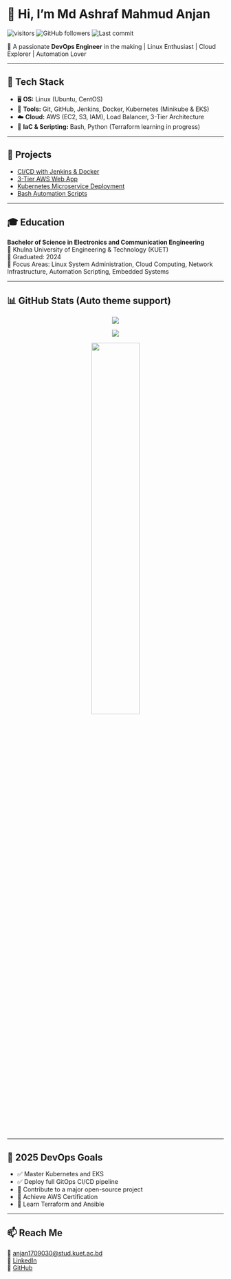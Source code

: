 # 👋 Hi, I’m Md Ashraf Mahmud Anjan

![visitors](https://visitor-badge.glitch.me/badge?page_id=Anjan854.readme)
![GitHub followers](https://img.shields.io/github/followers/Anjan854?label=Follow&style=social)
![Last commit](https://img.shields.io/github/last-commit/Anjan854/Anjan854)

🎯 A passionate **DevOps Engineer** in the making | Linux Enthusiast | Cloud Explorer | Automation Lover

---

## 🧰 Tech Stack
- 🖥️ **OS:** Linux (Ubuntu, CentOS)  
- 🧪 **Tools:** Git, GitHub, Jenkins, Docker, Kubernetes (Minikube & EKS)  
- ☁️ **Cloud:** AWS (EC2, S3, IAM), Load Balancer, 3-Tier Architecture  
- 🔧 **IaC & Scripting:** Bash, Python (Terraform learning in progress)

---

## 🔭 Projects
- [CI/CD with Jenkins & Docker](https://github.com/Anjan854/jenkins-ci-cd-project)  
- [3-Tier AWS Web App](https://github.com/Anjan854/aws-3tier-app)  
- [Kubernetes Microservice Deployment](https://github.com/Anjan854/k8s-microservice-demo)  
- [Bash Automation Scripts](https://github.com/Anjan854/bash-automation)

---

## 🎓 Education

**Bachelor of Science in Electronics and Communication Engineering**  
📍 Khulna University of Engineering & Technology (KUET)  
📅 Graduated: 2024  
🔬 Focus Areas: Linux System Administration, Cloud Computing, Network Infrastructure, Automation Scripting, Embedded Systems

---

## 📊 GitHub Stats (Auto theme support)
<p align="center">
  <picture>
    <source 
      srcset="https://github-readme-stats.vercel.app/api?username=Anjan854&show_icons=true&theme=default" 
      media="(prefers-color-scheme: light)" />
    <source 
      srcset="https://github-readme-stats.vercel.app/api?username=Anjan854&show_icons=true&theme=tokyonight" 
      media="(prefers-color-scheme: dark)" />
    <img src="https://github-readme-stats.vercel.app/api?username=Anjan854&show_icons=true" />
  </picture>
</p>

<p align="center">
  <img src="https://streak-stats.demolab.com?user=Anjan854&theme=auto" />
</p>

<p align="center">
  <img width="47%" src="https://github-readme-stats.vercel.app/api/top-langs/?username=Anjan854&layout=compact&theme=auto" />
</p>

---

## 🚀 2025 DevOps Goals
- ✅ Master Kubernetes and EKS  
- ✅ Deploy full GitOps CI/CD pipeline  
- 🔲 Contribute to a major open-source project  
- 🔲 Achieve AWS Certification  
- 🔲 Learn Terraform and Ansible

---

## 📫 Reach Me
📧 anjan1709030@stud.kuet.ac.bd  
🔗 [LinkedIn](https://linkedin.com/in/md-ashraf-mahmud-anjan-83a040212)  
🔗 [GitHub](https://github.com/Anjan854)
